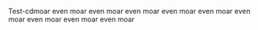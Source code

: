 Test-cdmoar
even moar
even moar
even moar
even moar
even moar
even moar
even moar
even moar
even moar
